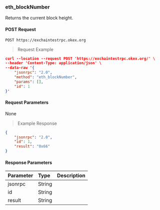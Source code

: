 ### eth_blockNumber

Returns the current block height.


#### POST Request

`POST https://exchaintestrpc.okex.org`

> Request Example

```json
curl --location --request POST 'https://exchaintestrpc.okex.org/' \
--header 'Content-Type: application/json' \
--data-raw '{
	"jsonrpc": "2.0",
	"method": "eth_blockNumber",
	"params": [],
	"id": 1
}'

```

#### Request Parameters

None

> Example Response

```json
{
	"jsonrpc": "2.0",
	"id": 1,
	"result": "0x66"
}
```

#### Response Parameters

| **Parameter** | **Type** | **Description**                                                                                                                                                                                                                                                      |
| :------------ | :------- | :------------------------------------------------------------------------------------------------------------------------------------------------------------------------------------------------------------------------------------------------------------------- |
| jsonrpc      | String   |                                                                                                                                                                                                                                                      |
| id           | String   |                                                                                                                                                                                                                                                       |
| result       | String    |                                                                                                                                                                                                                                                     | |
